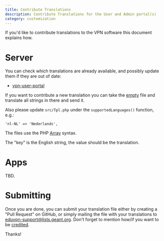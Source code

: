 ```yaml
---
title: Contribute Translations
description: Contribute Translations for the User and Admin portal(s)
category: customization
---
```


If you'd like to contribute translations to the VPN software this document
explains how.

# Server

You can check which translations are already available, and possibly update 
them if they are out of date:

* [vpn-user-portal](https://github.com/eduvpn/vpn-user-portal/tree/v3/locale)

If you want to contribute a new translation you can take the 
[empty](https://github.com/eduvpn/vpn-user-portal/blob/v3/locale/empty.php) 
file and translate all strings in there and send it.

Also please update `src/Tpl.php` under the `supportedLanguages()` function, 
e.g.:

```
'nl-NL' => 'Nederlands',
```

The files use the PHP 
[Array](https://secure.php.net/manual/en/language.types.array.php) syntax.

The "key" is the English string, the value should be the translation.

# Apps

TBD.

# Submitting

Once you are done, you can submit your translation file either by creating a 
"Pull Request" on GitHub, or simply mailing the file with your translations to
[eduvpn-support@lists.geant.org](mailto:eduvpn-support@lists.geant.org). Don't
forget to mention how/if you want to be 
[credited](https://github.com/eduvpn/vpn-user-portal/blob/v3/locale/CREDITS.md).

Thanks!
